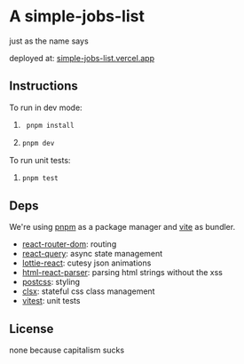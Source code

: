 # A simple-jobs-list

just as the name says

deployed at: [simple-jobs-list.vercel.app](https://simple-jobs-list.vercel.app)

## Instructions

To run in dev mode:

1.  ```bash
     pnpm install
    ```
2.  ```bash
    pnpm dev
    ```

To run unit tests:

1. ```bash
   pnpm test
   ```

## Deps

We're using [pnpm](https://pnpm.io/) as a package manager and [vite](https://vitejs.dev/) as bundler.

- [react-router-dom](https://reactrouter.com/en/6.15.0): routing
- [react-query](https://tanstack.com/query/latest/): async state management
- [lottie-react](https://lottiereact.com/): cutesy json animations
- [html-react-parser](https://github.com/remarkablemark/html-react-parser#readme): parsing html strings without the xss
- [postcss](https://postcss.org/): styling
- [clsx](https://github.com/lukeed/clsx#readme): stateful css class management
- [vitest](https://vitest.dev/): unit tests

## License

none because capitalism sucks
